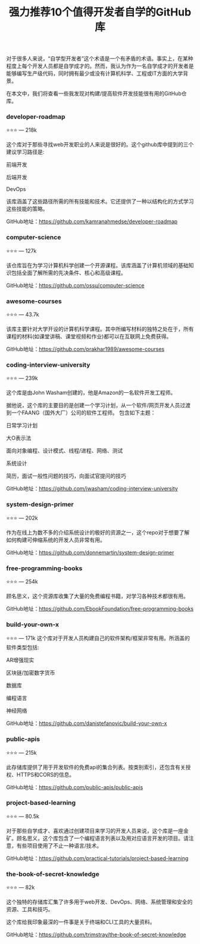 ﻿---
title: '强力推荐10个值得开发者自学的GitHub库'
excerpt_separator: "<!--more-->"
categories: 
  - GitHub
tags:
  - GitHub
---

对于很多人来说，“自学型开发者”这个术语是一个有矛盾的术语。事实上，在某种程度上每个开发人员都是自学成才的。然而，我认为作为一名自学成才的开发者是能够编写生产级代码，同时拥有最少或没有计算机科学、工程或IT方面的大学背景。

在本文中，我们将查看一些我发现对构建/提高软件开发技能很有用的GitHub仓库。
<!--more-->

### developer-roadmap

⭐️⭐️⭐️ — 218k

这个库对于那些寻找web开发职业的人来说是很好的。这个github库中提到的三个建议学习路径是:

前端开发

后端开发

DevOps

该库涵盖了这些路径所需的所有技能和技术。它还提供了一种以结构化的方式学习这些技能的策略。

GitHub地址：<https://github.com/kamranahmedse/developer-roadmap>

### computer-science

⭐️⭐️⭐️ — 127k

该仓库旨在为学习计算机科学创建一个开源课程。该库涵盖了计算机领域的基础知识包括全面了解所需的先决条件、核心和高级课程。

GitHub地址：<https://github.com/ossu/computer-science>

### awesome-courses

⭐️⭐️⭐️ — 43.7k

该库主要针对大学开设的计算机科学课程。其中所编写材料的独特之处在于，所有课程的材料(如课堂讲稿、课堂视频和作业)都可以在互联网上免费获得。

GitHub地址：<https://github.com/prakhar1989/awesome-courses>

### coding-interview-university

⭐️⭐️⭐️ — 239k

这个库是由John Washam创建的，他是Amazon的一名软件开发工程师。

据他说，这个库的主要目的是创建一个学习计划，从一个软件/网页开发人员过渡到一个FAANG（国外大厂）公司的软件工程师。
包含如下主题：

日常学习计划

大O表示法

面向对象编程、设计模式、线程/进程、网络、测试

系统设计

简历，面试一般性问题的技巧，向面试官提问的技巧

GitHub地址：<https://github.com/jwasham/coding-interview-university>

### system-design-primer

⭐️⭐️⭐️ — 202k

作为在线上为数不多的介绍系统设计的极好的资源之一，这个repo对于想要了解如何构建可伸缩系统的开发人员非常有用。

GitHub地址：<https://github.com/donnemartin/system-design-primer>

### free-programming-books

⭐️⭐️⭐️ — 254k

顾名思义，这个资源库收集了大量的免费编程书籍，对学习各种技术都很有用。

GitHub地址：<https://github.com/EbookFoundation/free-programming-books>

### build-your-own-x

⭐️⭐️⭐️ — 171k
这个库对于开发人员构建自己的软件架构/框架非常有用。所涵盖的软件类型包括:

AR增强现实

区块链/加密数字货币

数据库

编程语言

神经网络

GitHub地址：<https://github.com/danistefanovic/build-your-own-x>

### public-apis

⭐️⭐️⭐️ — 215k

此存储库提供了用于开发软件的免费api的集合列表。按类别索引，还包含有关授权、HTTPS和CORS的信息。

GitHub地址：<https://github.com/public-apis/public-apis>

### project-based-learning

⭐️⭐️⭐️ — 80.5k

对于那些自学成才、喜欢通过创建项目来学习的开发人员来说，这个库是一座金矿。顾名思义，这个库包含了一个编程语言列表以及用对应语言开发的项目。请注意，有些项目使用了不止一种语言/技术。

GitHub地址：<https://github.com/practical-tutorials/project-based-learning>

### the-book-of-secret-knowledge

⭐️⭐️⭐️ — 82k

这个独特的存储库汇集了许多用于web开发、DevOps、网络、系统管理和安全的资源、工具和技巧。

这个库给我印象最深的一件事是关于终端和CLI工具的大量资料。

GitHub地址：<https://github.com/trimstray/the-book-of-secret-knowledge>
